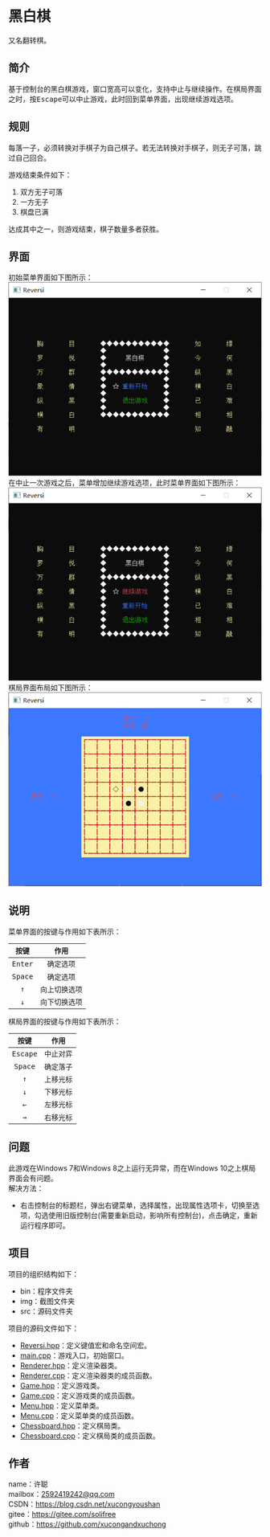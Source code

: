 ﻿# 黑白棋
又名翻转棋。

## 简介
基于控制台的黑白棋游戏，窗口宽高可以变化，支持中止与继续操作。在棋局界面之时，按<kbd>Escape</kbd>可以中止游戏，此时回到菜单界面，出现继续游戏选项。

## 规则
每落一子，必须转换对手棋子为自己棋子。若无法转换对手棋子，则无子可落，跳过自己回合。

游戏结束条件如下：
1. 双方无子可落
2. 一方无子
3. 棋盘已满

达成其中之一，则游戏结束，棋子数量多者获胜。

## 界面
初始菜单界面如下图所示：  
![初始菜单](img/Menu1.png)  
在中止一次游戏之后，菜单增加继续游戏选项，此时菜单界面如下图所示：  
![完整菜单](img/Menu2.png)  
棋局界面布局如下图所示：  
![棋局布局](img/Chessboard.png)

## 说明
菜单界面的按键与作用如下表所示：

按键|作用
:-:|:-:
<kbd>Enter</kbd>|确定选项
<kbd>Space</kbd>|确定选项
<kbd>↑</kbd>|向上切换选项
<kbd>↓</kbd>|向下切换选项

棋局界面的按键与作用如下表所示：

按键|作用
:-:|:-:
<kbd>Escape</kbd>|中止对弈
<kbd>Space</kbd>|确定落子
<kbd>↑</kbd>|上移光标
<kbd>↓</kbd>|下移光标
<kbd>←</kbd>|左移光标
<kbd>→</kbd>|右移光标

## 问题
此游戏在Windows 7和Windows 8之上运行无异常，而在Windows 10之上棋局界面会有问题。  
解决方法：
* 右击控制台的标题栏，弹出右键菜单，选择属性，出现属性选项卡，切换至选项，勾选使用旧版控制台(需要重新启动，影响所有控制台)，点击确定，重新运行程序即可。

## 项目
项目的组织结构如下：
* bin：程序文件夹
* img：截图文件夹
* src：源码文件夹

项目的源码文件如下：
* [Reversi.hpp](src/Reversi.hpp)：定义键值宏和命名空间宏。
* [main.cpp](src/main.cpp)：游戏入口，初始窗口。
* [Renderer.hpp](src/Renderer.hpp)：定义渲染器类。
* [Renderer.cpp](src/Renderer.cpp)：定义渲染器类的成员函数。
* [Game.hpp](src/Game.hpp)：定义游戏类。
* [Game.cpp](src/Game.cpp)：定义游戏类的成员函数。
* [Menu.hpp](src/Menu.hpp)：定义菜单类。
* [Menu.cpp](src/Menu.cpp)：定义菜单类的成员函数。
* [Chessboard.hpp](src/Chessboard.hpp)：定义棋局类。
* [Chessboard.cpp](src/Chessboard.cpp)：定义棋局类的成员函数。

## 作者
name：许聪  
mailbox：2592419242@qq.com  
CSDN：https://blog.csdn.net/xucongyoushan  
gitee：https://gitee.com/solifree  
github：https://github.com/xucongandxuchong
